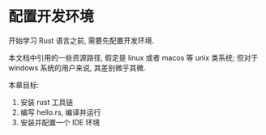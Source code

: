 # 配置开发环境

开始学习 Rust 语言之前, 需要先配置开发环境.

本文档中引用的一些资源路径, 假定是 linux 或者 macos 等 unix 类系统; 但对于 windows 系统的用户来说,
其差别微乎其微.

本章目标:

1. 安装 rust 工具链
2. 编写 hello.rs, 编译并运行
3. 安装并配置一个 IDE 环境